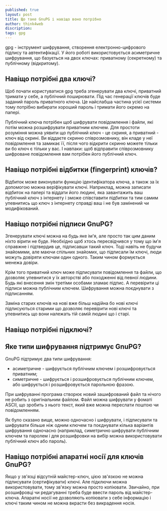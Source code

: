 ```yaml
---
published: true
layout: post
title: Що таке GnuPG і навіщо воно потрібно 
author: think4web
discription:
tags: gpg
---
```


gpg - інструмент шифрування, створення електронно-цифрового підпису та автентифікації. У його роботі використовується асиметричне шифрування, що базується на двох ключах: приватному (секретному) та публічному (відкритому). 

## Навіщо потрібні два ключі?

Щоб почати користуватися gpg треба згенерувати два ключі, приватний тримати у себе, а публічний поширювати. Під час генерації ключів буде заданий пароль приватного ключа. Це найслабша частина усієї системи тому потрібно вибирати хороший пароль і тримати його окремо на папері. 

Публічний ключа потрібен щоб шифрувати повідомлення і файли, які потім можна розшифрувати приватним ключем. Для простоти розуміння можна уявити що публічний ключ - це скриня, а приватний - ключ від скрині. Ви віддаєте скриню співрозмовнику, він кладе у неї повідомлення та замикає її, після чого відкрити скриню можете тільки ви бо ключ є тільки у вас. І навпаки: щоб відправити співрозмовнику шифроване повідомлення вам потрібен його публічний ключ.

## Навіщо потрібні відбитки (fingerprint) ключів?

Відбиток може виконувати функцію ідентифікатора ключа, а також за їх допомогою можна веріфікувати ключі. Наприклад, можна записати відбиток на папері та віддати його людині, яка завантажить ваш публічний ключ з інтернету і зможе співставити підбитки та тим самим упевнитись що ключ з інтернету справді ваш і не був замінений чи модифікований.

## Навіщо потрібні підписи GnuPG?

Згенерувати ключі можна на будь яке ім'я, але просто так цим даним ніхто вірити не буде. Необхідно щоб хтось пересвідчився у тому що ім'я справжне і підтвердив це, підписавши такий ключ. Тоді навіть не будучи знайомими, але маючи спільних знайомих, що підписали їм ключі, люди можуть довіряти ключам один одного. Таким чином формується менежа довіри.

Крім того приватний ключ може підписувати повідомлення та файли, що дозволяє упевнитися у їх авторстві або походженні від певної людини. Будь які внесення змін третіми особами зламає підпис. А перевірити ці підписи можна публічним ключем. Шифрування можна поєднувати з підписанням. 

Заміна старих ключів на нові вже більш надійна бо нові ключі підписуються старими що дозволяє перевірити нові ключі та упевнитись що вони належать тій самій людині що і старі.

## Навіщо потрібні підключі?

## Яке типи шифрування підтримує GnuPG?

GnuPG підтримує два типи шифрування:
- асиметричне - шифрується публічним ключем і розшифровується приватним;
- симетричне - шифрується і розшифровується публічним ключем, або шифрується і розшифровується парольною фразою.

При шифруванні програма створює новий зашифрований файл та нічого не робить з оригінальним файлом. Файл можна шифрувати у фоматі ASCII, що зробить з нього текст, який вже можна переслати поштою чи повідомленням.

Як було сказано вище, можно одночасно і шифрувати, і підписувати та шифрувати більше ніж одним ключем та поєднувати кілька варіантів шифрування одночасно (наприклад, симетрично шифрувати публічним ключем та паролем і для розшифровки на вибір можна використовувати публічний ключ або пароль).

## Навіщо потрібні апаратні носії для ключів GnuPG?

Якщо у зв'язці відсутній майстер-ключ, цією зв'язкою не можна підписувати (сертифікувати) ключі. Але підключи можна використовувати, тому зв'язку можна просто копіювати. Звичайно, при розшифровці чи редагуванні треба буде ввести пароль від майстер-ключа. Апаратні носії не дозволяють копіювати з себе інформацію і ключі таким чином не можна вкрасти без викрадення носія. 
